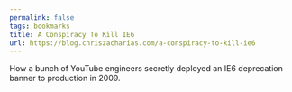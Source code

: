 ```yaml
---
permalink: false
tags: bookmarks
title: A Conspiracy To Kill IE6
url: https://blog.chriszacharias.com/a-conspiracy-to-kill-ie6
---
```

How a bunch of YouTube engineers secretly deployed an IE6 deprecation banner to production in 2009.
